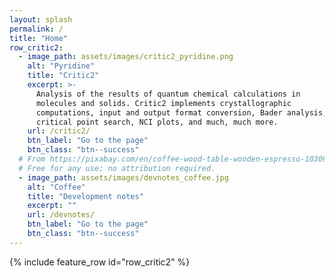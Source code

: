 ```yaml
---
layout: splash
permalink: /
title: "Home"
row_critic2:
  - image_path: assets/images/critic2_pyridine.png
    alt: "Pyridine"
    title: "Critic2"
    excerpt: >-
      Analysis of the results of quantum chemical calculations in
      molecules and solids. Critic2 implements crystallographic
      computations, input and output format conversion, Bader analysis,
      critical point search, NCI plots, and much, much more.
    url: /critic2/
    btn_label: "Go to the page"
    btn_class: "btn--success"
  # From https://pixabay.com/en/coffee-wood-table-wooden-espresso-1030971/
  # Free for any use; no attribution required.
  - image_path: assets/images/devnotes_coffee.jpg 
    alt: "Coffee"
    title: "Development notes"
    excerpt: ""
    url: /devnotes/
    btn_label: "Go to the page"
    btn_class: "btn--success"
---
```


{% include feature_row id="row_critic2" %}

